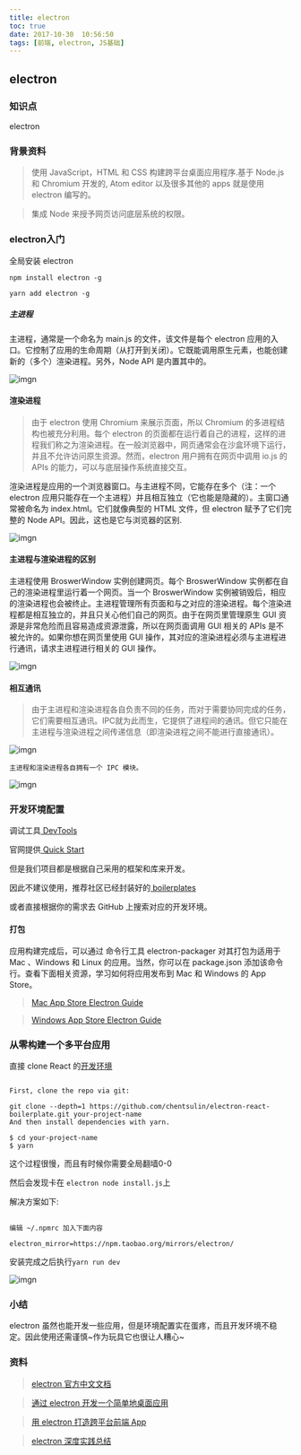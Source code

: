 ```yaml
---
title: electron
toc: true
date: 2017-10-30  10:56:50
tags: [前端, electron, JS基础]
---
```


## electron

### 知识点

electron

### 背景资料

> 使用 JavaScript，HTML 和 CSS 构建跨平台桌面应用程序.基于 Node.js 和 Chromium 开发的, Atom editor 以及很多其他的 apps 就是使用 electron 编写的。

> 集成 Node 来授予网页访问底层系统的权限。



### electron入门

全局安装 electron

 ` npm install electron -g `
 
 ` yarn add electron -g `

##### 主进程

主进程，通常是一个命名为 main.js 的文件，该文件是每个 electron 应用的入口。它控制了应用的生命周期（从打开到关闭）。它既能调用原生元素，也能创建新的（多个）渲染进程。另外，Node API 是内置其中的。

![imgn](http://haoqiao.qiniudn.com/1460000007503499.png)

#### 渲染进程

 > 由于 electron 使用 Chromium 来展示页面，所以 Chromium 的多进程结构也被充分利用。每个 electron 的页面都在运行着自己的进程，这样的进程我们称之为渲染进程。在一般浏览器中，网页通常会在沙盒环境下运行，并且不允许访问原生资源。然而，electron 用户拥有在网页中调用 io.js 的 APIs 的能力，可以与底层操作系统直接交互。

渲染进程是应用的一个浏览器窗口。与主进程不同，它能存在多个（注：一个 electron 应用只能存在一个主进程）并且相互独立（它也能是隐藏的）。主窗口通常被命名为 index.html。它们就像典型的 HTML 文件，但 electron 赋予了它们完整的 Node API。因此，这也是它与浏览器的区别.

![imgn](http://haoqiao.qiniudn.com/1460000007503500.png)

#### 主进程与渲染进程的区别

主进程使用 BroswerWindow 实例创建网页。每个 BroswerWindow 实例都在自己的渲染进程里运行着一个网页。当一个 BroswerWindow 实例被销毁后，相应的渲染进程也会被终止。主进程管理所有页面和与之对应的渲染进程。每个渲染进程都是相互独立的，并且只关心他们自己的网页。由于在网页里管理原生 GUI 资源是非常危险而且容易造成资源泄露，所以在网页面调用 GUI 相关的 APIs 是不被允许的。如果你想在网页里使用 GUI 操作，其对应的渲染进程必须与主进程进行通讯，请求主进程进行相关的 GUI 操作。

![imgn](http://haoqiao.qiniudn.com/1460000007503501.png)

#### 相互通讯

>由于主进程和渲染进程各自负责不同的任务，而对于需要协同完成的任务，它们需要相互通讯。IPC就为此而生，它提供了进程间的通讯。但它只能在主进程与渲染进程之间传递信息（即渲染进程之间不能进行直接通讯）。

![imgn](http://haoqiao.qiniudn.com/1460000007503502.png)

`主进程和渲染进程各自拥有一个 IPC 模块。`


![imgn](http://haoqiao.qiniudn.com/1460000007503503.png)

### 开发环境配置

调试工具[ DevTools ](https://github.com/electron/devtron)

官网提供[ Quick Start ](https://github.com/electron/electron-quick-start)

但是我们项目都是根据自己采用的框架和库来开发。

因此不建议使用，推荐社区已经封装好的[ boilerplates ](https://electron.atom.io/community/#boilerplates)

或者直接根据你的需求去 GitHub 上搜索对应的开发环境。

#### 打包

应用构建完成后，可以通过 命令行工具 electron-packager 对其打包为适用于 Mac 、Windows 和 Linux 的应用。当然，你可以在 package.json 添加该命令行。查看下面相关资源，学习如何将应用发布到 Mac 和 Windows 的 App Store。


> [Mac App Store Electron Guide](http://electron.atom.io/docs/tutorial/mac-app-store-submission-guide/)


> [Windows App Store Electron Guide](http://electron.atom.io/docs/tutorial/windows-store-guide/)


### 从零构建一个多平台应用

直接 clone React 的[开发环境](electron-react-boilerplate)

```

First, clone the repo via git:

git clone --depth=1 https://github.com/chentsulin/electron-react-boilerplate.git your-project-name
And then install dependencies with yarn.

$ cd your-project-name
$ yarn

```

这个过程很慢，而且有时候你需要全局翻墙0-0

然后会发现卡在 ` electron node install.js `上

解决方案如下:

```

编辑 ~/.npmrc 加入下面内容

electron_mirror=https://npm.taobao.org/mirrors/electron/

```

安装完成之后执行` yarn run dev `

![imgn](http://haoqiao.qiniudn.com/electron1.gif)

### 小结

electron 虽然也能开发一些应用，但是环境配置实在蛋疼，而且开发环境不稳定。因此使用还需谨慎~作为玩具它也很让人糟心~

### 资料

> [ electron 官方中文文档](https://github.com/electron/electron/tree/master/docs-translations/zh-CN)

> [通过 electron 开发一个简单地桌面应用](https://juejin.im/entry/56aae5e4a633bd0257ae4ab8)

> [用 electron 打造跨平台前端 App](http://web.jobbole.com/86509/)

> [ electron 深度实践总结](https://changkun.us/archives/2017/03/217/)

